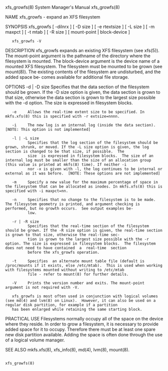 
xfs_growfs(8)                                                                       System Manager's Manual                                                                       xfs_growfs(8)

NAME
       xfs_growfs - expand an XFS filesystem

SYNOPSIS
       xfs_growfs [ -dilnrx ] [ -D size ] [ -e rtextsize ] [ -L size ] [ -m maxpct ] [ -t mtab ] [ -R size ] [ mount-point | block-device ]

       xfs_growfs -V

DESCRIPTION
       xfs_growfs expands an existing XFS filesystem (see xfs(5)).  The mount-point argument is the pathname of the directory where the filesystem is mounted. The block-device argument is the
       device name of a mounted XFS filesystem.  The filesystem must be mounted to be grown (see mount(8)).  The existing contents of the filesystem are undisturbed, and the added  space  be‐
       comes available for additional file storage.

OPTIONS
       -d | -D size
              Specifies that the data section of the filesystem should be grown. If the -D size option is given, the data section is grown to that size, otherwise the data section is grown to
              the largest size possible with the -d option. The size is expressed in filesystem blocks.

       -e     Allows the real-time extent size to be specified. In mkfs.xfs(8) this is specified with -r extsize=nnnn.

       -i     The new log is an internal log (inside the data section).  [NOTE: This option is not implemented]

       -l | -L size
              Specifies that the log section of the filesystem should be grown, shrunk, or moved. If the -L size option is given, the log section is changed to be that size, if possible.  The
              size  is expressed in filesystem blocks.  The size of an internal log must be smaller than the size of an allocation group (this value is printed at mkfs(8) time). If neither -i
              nor -x is given with -l, the log continues to be internal or external as it was before.  [NOTE: These options are not implemented]

       -m     Specify a new value for the maximum percentage of space in the filesystem that can be allocated as inodes. In mkfs.xfs(8) this is specified with -i maxpct=nn.

       -n     Specifies that no change to the filesystem is to be made.  The filesystem geometry is printed, and argument checking is performed, but no growth occurs.  See output examples be‐
              low.

       -r | -R size
              Specifies that the real-time section of the filesystem should be grown. If the -R size option is given, the real-time section is grown to that size, otherwise the real-time sec‐
              tion is grown to the largest size possible with the -r option. The size is expressed in filesystem blocks.  The filesystem does not need to have contained  a  real-time  section
              before the xfs_growfs operation.

       -t     Specifies  an alternate mount table file (default is /proc/mounts if it exists, else /etc/mtab).  This is used when working with filesystems mounted without writing to /etc/mtab
              file - refer to mount(8) for further details.

       -V     Prints the version number and exits. The mount-point argument is not required with -V.

       xfs_growfs is most often used in conjunction with logical volumes (see md(4) and lvm(8) on Linux).  However, it can also be used on a regular disk partition, for example if a partition
       has been enlarged while retaining the same starting block.

PRACTICAL USE
       Filesystems  normally  occupy  all of the space on the device where they reside. In order to grow a filesystem, it is necessary to provide added space for it to occupy. Therefore there
       must be at least one spare new disk partition available. Adding the space is often done through the use of a logical volume manager.

SEE ALSO
       mkfs.xfs(8), xfs_info(8), md(4), lvm(8), mount(8).

                                                                                                                                                                                  xfs_growfs(8)
